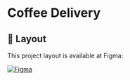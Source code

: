 # Coffee Delivery

## 🎨 Layout

This project layout is available at Figma:

<a href="https://www.figma.com/file/5yT9ZzZmRQRS4yivGGB3pl/Coffee-Delivery/duplicate">
  <img alt="Figma" src="https://img.shields.io/badge/View%20Layout%20-Figma-%2304D361">
</a>
